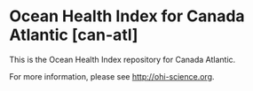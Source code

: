 # Ocean Health Index for Canada Atlantic [can-atl]

This is the Ocean Health Index repository for Canada Atlantic. 

For more information, please see http://ohi-science.org.
